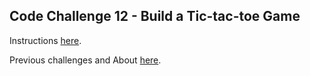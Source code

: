 ## Code Challenge 12 - Build a Tic-tac-toe Game

Instructions [here](http://pybit.es/codechallenge12.html).

Previous challenges and About [here](http://pybit.es/pages/challenges.html).
